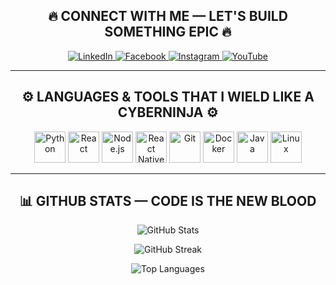 <h2 align="center">🔥 CONNECT WITH ME — LET'S BUILD SOMETHING EPIC 🔥</h2>

<p align="center">
  <a href="https://linkedin.com/in/benjamin-wickman-a32b37204" target="_blank">
    <img src="https://img.shields.io/badge/LinkedIn-Benjamin%20Wickman-blue?style=for-the-badge&logo=linkedin" alt="LinkedIn"/>
  </a>
  <a href="https://fb.com/mrzodoxvpython" target="_blank">
    <img src="https://img.shields.io/badge/Facebook-Mrzodoxvpython-%231877F2?style=for-the-badge&logo=facebook&logoColor=white" alt="Facebook"/>
  </a>
  <a href="https://instagram.com/benjamin_______________wickman" target="_blank">
    <img src="https://img.shields.io/badge/Instagram-@benjaminwickman-E4405F?style=for-the-badge&logo=instagram&logoColor=white" alt="Instagram"/>
  </a>
  <a href="https://www.youtube.com/c/mrzodoxvpython" target="_blank">
    <img src="https://img.shields.io/badge/Youtube-Mrzodoxvpython-FF0000?style=for-the-badge&logo=youtube&logoColor=white" alt="YouTube"/>
  </a>
</p>

---

<h2 align="center">⚙️ LANGUAGES & TOOLS THAT I WIELD LIKE A CYBERNINJA ⚙️</h2>

<p align="center">
  <a href="https://www.python.org" target="_blank"><img src="https://cdn.jsdelivr.net/gh/devicons/devicon/icons/python/python-original.svg" alt="Python" width="50" height="50"/></a>
  <a href="https://reactjs.org/" target="_blank"><img src="https://cdn.jsdelivr.net/gh/devicons/devicon/icons/react/react-original.svg" alt="React" width="50" height="50"/></a>
  <a href="https://nodejs.org" target="_blank"><img src="https://cdn.jsdelivr.net/gh/devicons/devicon/icons/nodejs/nodejs-original.svg" alt="Node.js" width="50" height="50"/></a>
  <a href="https://reactnative.dev/" target="_blank"><img src="https://reactnative.dev/img/header_logo.svg" alt="React Native" width="50" height="50"/></a>
  <a href="https://git-scm.com/" target="_blank"><img src="https://www.vectorlogo.zone/logos/git-scm/git-scm-icon.svg" alt="Git" width="50" height="50"/></a>
  <a href="https://www.docker.com/" target="_blank"><img src="https://cdn.jsdelivr.net/gh/devicons/devicon/icons/docker/docker-original.svg" alt="Docker" width="50" height="50"/></a>
  <a href="https://www.java.com" target="_blank"><img src="https://cdn.jsdelivr.net/gh/devicons/devicon/icons/java/java-original.svg" alt="Java" width="50" height="50"/></a>
  <a href="https://www.linux.org/" target="_blank"><img src="https://cdn.jsdelivr.net/gh/devicons/devicon/icons/linux/linux-original.svg" alt="Linux" width="50" height="50"/></a>
</p>

---

<h2 align="center">📊 GITHUB STATS — CODE IS THE NEW BLOOD</h2>

<p align="center">
  <img src="https://github-readme-stats.vercel.app/api?username=MrZodoxVpython&show_icons=true&theme=radical" alt="GitHub Stats" />
</p>

<p align="center">
  <img src="https://streak-stats.demolab.com/?user=MrZodoxVpython&theme=radical&hide_border=false" alt="GitHub Streak"/>
</p>

<p align="center">
  <img src="https://github-readme-stats.vercel.app/api/top-langs?username=MrZodoxVpython&show_icons=true&layout=compact&theme=radical" alt="Top Languages" />
</p>
